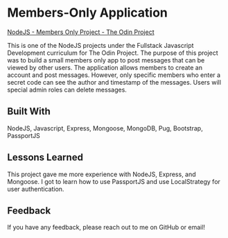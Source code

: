 # Members-Only Application

[NodeJS - Members Only Project - The Odin Project](https://www.theodinproject.com/lessons/nodejs-members-only)

This is one of the NodeJS projects under the Fullstack Javascript Development curriculum for The Odin Project. The purpose of this project was to build a small members only app to post messages that can be viewed by other users. The application allows members to create an account and post messages. However, only specific members who enter a secret code can see the author and timestamp of the messages. Users will special admin roles can delete messages.

## Built With

NodeJS, Javascript, Express, Mongoose, MongoDB, Pug, Bootstrap, PassportJS

## Lessons Learned

This project gave me more experience with NodeJS, Express, and Mongoose. I got to learn how to use PassportJS and use LocalStrategy for user authentication.

## Feedback

If you have any feedback, please reach out to me on GitHub or email!

